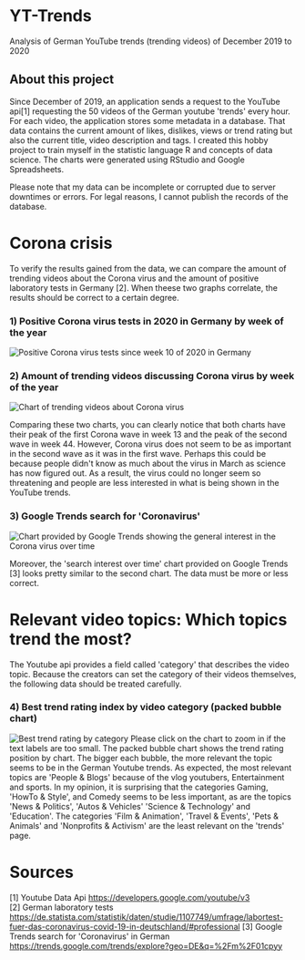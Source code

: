 # YT-Trends
Analysis of German YouTube trends (trending videos) of December 2019 to 2020

## About this project
Since December of 2019, an application sends a request to the YouTube api[1] requesting the 50 videos of the German youtube 'trends' every hour. For each video, the application stores some metadata in a database. That data contains the current amount of likes, dislikes, views or trend rating but also the current title, video description and tags. I created this hobby project to train myself in the statistic language R and concepts of data science. The charts were generated using RStudio and Google Spreadsheets.

Please note that my data can be incomplete or corrupted due to server downtimes or errors.
For legal reasons, I cannot publish the records of the database.

# Corona crisis
To verify the results gained from the data, we can compare the amount of trending videos about the Corona virus and the amount of positive laboratory tests in Germany [2]. When theese two graphs correlate, the results should be correct to a certain degree.

### 1) Positive Corona virus tests in 2020 in Germany by week of the year ###
![Positive Corona virus tests since week 10 of 2020 in Germany](https://github.com/thepn/yt-trends/blob/main/Results/Positive%20tests%20since%20week%2010%20of%202020%20in%20Germany.png?raw=true)

### 2) Amount of trending videos discussing Corona virus by week of the year ###
![Chart of trending videos about Corona virus](https://github.com/thepn/yt-trends/blob/main/Results/corona.png?raw=true)

Comparing these two charts, you can clearly notice that both charts have their peak of the first Corona wave in week 13 and the peak of the second wave in week 44.
However, Corona virus does not seem to be as important in the second wave as it was in the first wave. Perhaps this could be because people didn't know as much about the virus in March as science has now figured out. As a result, the virus could no longer seem so threatening and people are less interested in what is being shown in the YouTube trends.

### 3) Google Trends search for 'Coronavirus' ###
![Chart provided by Google Trends showing the general interest in the Corona virus over time](https://github.com/thepn/yt-trends/blob/main/Results/corona%20relevance%20google%20trends.png)

Moreover, the 'search interest over time' chart provided on Google Trends [3] looks pretty similar to the second chart. The data must be more or less correct.

# Relevant video topics: Which topics trend the most?

The Youtube api provides a field called 'category' that describes the video topic. Because the creators can set the category of their videos themselves, the following data should be treated carefully.

### 4) Best trend rating index by video category (packed bubble chart) ###
![Best trend rating by category](https://raw.githubusercontent.com/thepn/yt-trends/main/Results/trend%20index%20by%20category.png)
Please click on the chart to zoom in if the text labels are too small. The packed bubble chart shows the trend rating position by chart. The bigger each bubble, the more relevant the topic seems to be in the German Youtube trends. As expected, the most relevant topics are 'People & Blogs' because of the vlog youtubers, Entertainment and sports.
In my opinion, it is surprising that the categories Gaming, 'HowTo & Style', and Comedy seems to be less important, as are the topics 'News & Politics', 'Autos & Vehicles' 'Science & Technology' and 'Education'. The categories 'Film & Animation', 'Travel & Events', 'Pets & Animals' and 'Nonprofits & Activism' are the least relevant on the 'trends' page.

# Sources
[1] Youtube Data Api https://developers.google.com/youtube/v3 \
[2] German laboratory tests https://de.statista.com/statistik/daten/studie/1107749/umfrage/labortest-fuer-das-coronavirus-covid-19-in-deutschland/#professional
[3] Google Trends search for 'Coronavirus' in German https://trends.google.com/trends/explore?geo=DE&q=%2Fm%2F01cpyy
